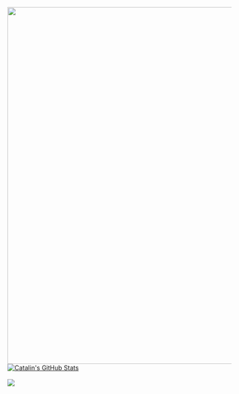 
<div> 


<div align="center">
	<br>
		<img src="https://www.pngkey.com/png/full/78-782371_emmanuelarce-doom-guy-walking-gif.png" width="800" height="800">
	</a>
	<br>
</div>


<div>
<a href="https://github.com/cloudbyteelias/cloudbyteelias">
  <img align="center" src="https://github-readme-stats.vercel.app/api?username=cloudbyteelias&show_icons=true&line_height=27&count_private=true&title_color=ffffff&text_color=c9cacc&icon_color=2bbc8a&bg_color=1d1f21" alt="Catalin's GitHub Stats" />
</a>
</div>
<div>

<br>
<a href="https://github.com/cloudbyteelias/cloudbyteelias">
  <img align="center" src="https://github-readme-stats.vercel.app/api/top-langs/?username=cloudbyteelias&hide=java,html&title_color=ffffff&text_color=c9cacc&icon_color=2bbc8a&bg_color=1d1f21" />
</a>

</div>



